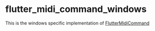 # flutter_midi_command_windows

This is the windows specific implementation of [FlutterMidiCommand](https://pub.dev/packages/flutter_midi_command)